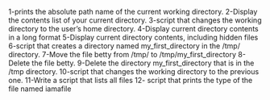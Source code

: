 1-prints the absolute path name of the current working directory.
2-Display the contents list of your current directory.
3-script that changes the working directory to the user’s home directory.
4-Display current directory contents in a long format
5-Display current directory contents, including hidden files
6-script that creates a directory named my_first_directory in the /tmp/ directory.
7-Move the file betty from /tmp/ to /tmp/my_first_directory
8-Delete the file betty.
9-Delete the directory my_first_directory that is in the /tmp directory.
10-script that changes the working directory to the previous one.
11-Write a script that lists all files
12- script that prints the type of the file named iamafile
